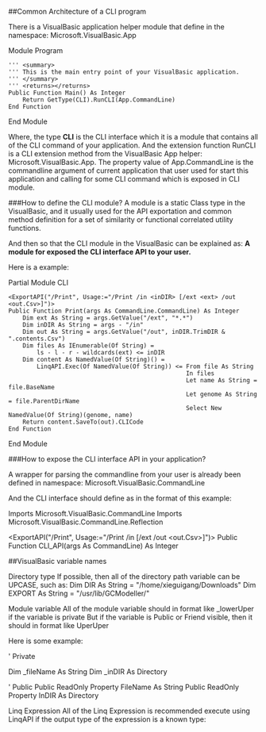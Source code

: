 ﻿##Common Architecture of a CLI program

There is a VisualBasic application helper module that define in the namespace:
Microsoft.VisualBasic.App

Module Program

    ''' <summary>
    ''' This is the main entry point of your VisualBasic application.
    ''' </summary>
    ''' <returns></returns>
    Public Function Main() As Integer
        Return GetType(CLI).RunCLI(App.CommandLine)
    End Function
End Module

Where, the type **CLI** is the CLI interface which it is a module that contains all of the CLI command of your application. And the extension function RunCLI is a CLI extension method from the VisualBasic App helper: Microsoft.VisualBasic.App. The property value of App.CommandLine is the commandline argument of current application that user used for start this application and calling for some CLI command which is exposed in CLI module.

###How to define the CLI module?
A module is a static Class type in the VisualBasic, and it usually used for the API exportation and common method definition for a set of similarity or functional correlated utility functions.

And then so that the CLI module in the VisualBasic can be explained as: <b>A module for exposed the CLI interface API to your user.</b>

Here is a example:

Partial Module CLI

    <ExportAPI("/Print", Usage:="/Print /in <inDIR> [/ext <ext> /out <out.Csv>]")>
    Public Function Print(args As CommandLine.CommandLine) As Integer
        Dim ext As String = args.GetValue("/ext", "*.*")
        Dim inDIR As String = args - "/in"
        Dim out As String = args.GetValue("/out", inDIR.TrimDIR & ".contents.Csv")
        Dim files As IEnumerable(Of String) =
            ls - l - r - wildcards(ext) <= inDIR
        Dim content As NamedValue(Of String)() =
            LinqAPI.Exec(Of NamedValue(Of String)) <= From file As String
                                                      In files
                                                      Let name As String = file.BaseName
                                                      Let genome As String = file.ParentDirName
                                                      Select New NamedValue(Of String)(genome, name)
        Return content.SaveTo(out).CLICode
    End Function
End Module

###How to expose the CLI interface API in your application?

A wrapper for parsing the commandline from your user is already been defined in namespace: Microsoft.VisualBasic.CommandLine

And the CLI interface should define as in the format of this example:

Imports Microsoft.VisualBasic.CommandLine
Imports Microsoft.VisualBasic.CommandLine.Reflection

<ExportAPI("/Print", Usage:="/Print /in <inDIR> [/ext <ext> /out <out.Csv>]")>
Public Function CLI_API(args As CommandLine) As Integer



##VisualBasic variable names

Directory type
If possible, then all of the directory path variable can be UPCASE, such as:
Dim DIR As String = "/home/xieguigang/Downloads"
Dim EXPORT As String = "/usr/lib/GCModeller/"

Module variable
All of the module variable should in format like _lowerUper if the variable is private
But if the variable is Public or Friend visible, then it should in format like UperUper

Here is some example:

' Private

Dim _fileName As String
Dim _inDIR As Directory

' Public
Public ReadOnly Property FileName As String
Public ReadOnly Property InDIR As Directory


Linq Expression
All of the Linq Expression is recommended execute using LinqAPI if the output type of the expression is a known type:

